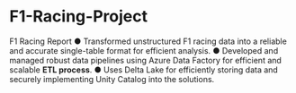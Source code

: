 # F1-Racing-Project
F1 Racing Report
● Transformed unstructured F1 racing data into a reliable and accurate single-table format for efficient analysis.
● Developed and managed robust data pipelines using Azure Data Factory for efficient and scalable **ETL process**.
● Uses Delta Lake for efficiently storing data and securely implementing Unity Catalog into the solutions.
